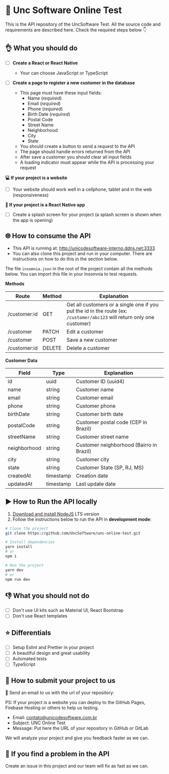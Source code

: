 # :page_with_curl: Unc Software Online Test

This is the API repository of the UncSoftware Test. All the source code and requirements are described here. Check the required steps below :point_down:

## :ok_hand: What you should do

- [ ] **Create a React or React Native**

  - Your can choose JavaScript or TypeScript

- [ ] **Create a page to register a new customer in the database**

  - This page must have these input fields:
    - Name (_required_)
    - Email (_required_)
    - Phone (_required_)
    - Birth Date (_required_)
    - Postal Code
    - Street Name
    - Neighborhood
    - City
    - State
  - You should create a button to send a request to the API
  - The page should handle errors returned from the API
  - After save a customer you should clear all input fields
  - A loading indicator must appear while the API is processing your request

**:computer: If your project is a website**

- [ ] Your website should work well in a cellphone, tablet and in the web (responsiveness)

**:vibration_mode: If your project is a React Native app**

- [ ] Create a splash screen for your project (a splash screen is shown when the app is opening)

## :globe_with_meridians: How to consume the API

- This API is running at: http://unicodesoftware-interno.ddns.net:3333
- You can also clone this project and run in your computer. There are instructions on how to do this in the section below.

The file `insomnia.json` in the root of the project contain all the methods below. You can import this file in your Insomnia to test requests.

**Methods**

Route | Method | Explanation
--- | --- | ---
/customer:id | GET | Get all customers or a single one if you put the id in the route (ex: `/customer/abc123` will return only one customer)
/customer | PATCH | Edit a customer
/customer | POST | Save a new customer
/customer:id | DELETE | Delete a customer

**Customer Data**

Field | Type | Explanation
--- | --- | ---
id | uuid | Customer ID (uuid4)
name | string | Customer name
email | string | Customer email
phone | string | Customer phone
birthDate | string | Customer birth date
postalCode | string | Customer postal code (CEP in Brazil)
streetName | string | Customer street name
neighborhood | string | Customer neighborhood (Bairro in Brazil)
city | string | Customer city
state | string | Customer State (SP, RJ, MS)
createdAt | timestamp | Creation date
updatedAt | timestamp | Last update date

## :arrow_forward: How to Run the API locally

1. [Download and install NodeJS](https://nodejs.org/en/) LTS version
2. Follow the instructions below to run the API in **development mode**:

```bash
# Clone the project
git clone https://github.com/UncSoftware/unc-online-test.git

# Install dependencies
yarn install
# or
npm i

# Run the project
yarn dev
# or
npm run dev
```

## :-1: What you should not do

- [ ] Don't use UI kits such as Material UI, React Bootstrap
- [ ] Don't use React templates

## :star: Differentials

- [ ] Setup Eslint and Prettier in your project
- [ ] A beautiful design and great usability
- [ ] Automated tests
- [ ] TypeScript

## :rocket: How to submit your project to us

:email: Send an email to us with the url of your repository:

PS: If your project is a website you can deploy to the GitHub Pages, Firebase Hosting or others to help us testing.

- Email: contato@unicodesoftware.com.br
- Subject: UNC Online Test
- Message: Put here the URL of your repository in GitHub or GitLab

We will analyze your project and give you feedback faster as we can.

## :poop: If you find a problem in the API

Create an issue in this project and our team will fix as fast as we can.
